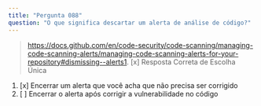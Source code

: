 ```yaml
---
title: "Pergunta 088"
question: "O que significa descartar um alerta de análise de código?"
---
```


> https://docs.github.com/en/code-security/code-scanning/managing-code-scanning-alerts/managing-code-scanning-alerts-for-your-repository#dismissing--alerts1. [x] Resposta Correta de Escolha Única
1. [x] Encerrar um alerta que você acha que não precisa ser corrigido
1. [ ] Encerrar o alerta após corrigir a vulnerabilidade no código
